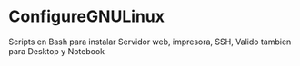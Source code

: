 ConfigureGNULinux
=================

Scripts en Bash para instalar Servidor web, impresora, SSH, Valido tambien para Desktop y Notebook
